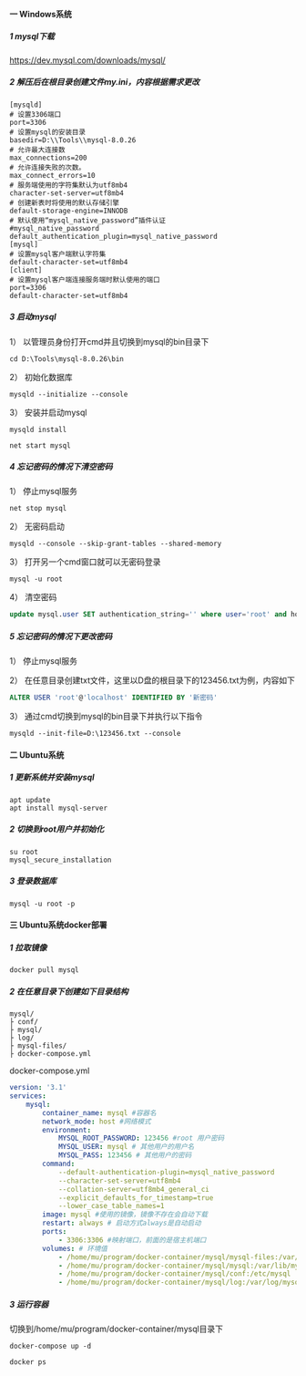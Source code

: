 #### 一  Windows系统

##### 1 mysql下载

https://dev.mysql.com/downloads/mysql/

##### 2 解压后在根目录创建文件my.ini，内容根据需求更改

```
[mysqld]
# 设置3306端口
port=3306
# 设置mysql的安装目录
basedir=D:\\Tools\\mysql-8.0.26
# 允许最大连接数
max_connections=200
# 允许连接失败的次数。
max_connect_errors=10
# 服务端使用的字符集默认为utf8mb4
character-set-server=utf8mb4
# 创建新表时将使用的默认存储引擎
default-storage-engine=INNODB
# 默认使用“mysql_native_password”插件认证
#mysql_native_password
default_authentication_plugin=mysql_native_password
[mysql]
# 设置mysql客户端默认字符集
default-character-set=utf8mb4
[client]
# 设置mysql客户端连接服务端时默认使用的端口
port=3306
default-character-set=utf8mb4
```

##### 3 启动mysql

1） 以管理员身份打开cmd并且切换到mysql的bin目录下

```shell
cd D:\Tools\mysql-8.0.26\bin
```

2） 初始化数据库

```shell
mysqld --initialize --console
```

3） 安装并启动mysql

```shell
mysqld install
```

```shell
net start mysql
```

##### 4 忘记密码的情况下清空密码

1） 停止mysql服务

```shell
net stop mysql
```

2） 无密码启动

```shell
mysqld --console --skip-grant-tables --shared-memory
```

3） 打开另一个cmd窗口就可以无密码登录

```shell
mysql -u root
```

4） 清空密码

```sql
update mysql.user SET authentication_string='' where user='root' and host='localhost'
```

##### 5 忘记密码的情况下更改密码

1） 停止mysql服务

2） 在任意目录创建txt文件，这里以D盘的根目录下的123456.txt为例，内容如下

```sql
ALTER USER 'root'@'localhost' IDENTIFIED BY '新密码'
```

3） 通过cmd切换到mysql的bin目录下并执行以下指令

```
mysqld --init-file=D:\123456.txt --console
```

#### 二 Ubuntu系统

##### 1 更新系统并安装mysql

```shell
apt update
apt install mysql-server
```

##### 2 切换到root用户并初始化

```shell
su root
mysql_secure_installation
```

##### 3 登录数据库

```shell
mysql -u root -p
```

#### 三 Ubuntu系统docker部署

##### 1 拉取镜像

```shell
docker pull mysql
```

##### 2 在任意目录下创建如下目录结构

```
mysql/
├ conf/
├ mysql/
├ log/
├ mysql-files/
├ docker-compose.yml
```

docker-compose.yml

```yaml
version: '3.1'
services:
    mysql:
        container_name: mysql #容器名
        network_mode: host #网络模式
        environment:
            MYSQL_ROOT_PASSWORD: 123456 #root 用户密码
            MYSQL_USER: mysql # 其他用户的用户名
            MYSQL_PASS: 123456 # 其他用户的密码
        command:
            --default-authentication-plugin=mysql_native_password
            --character-set-server=utf8mb4
            --collation-server=utf8mb4_general_ci
            --explicit_defaults_for_timestamp=true
            --lower_case_table_names=1
        image: mysql #使用的镜像，镜像不存在会自动下载
        restart: always # 启动方式always是自动启动
        ports:
            - 3306:3306 #映射端口，前面的是宿主机端口
        volumes: # 环境值
         	- /home/mu/program/docker-container/mysql/mysql-files:/var/lib/mysql-files
            - /home/mu/program/docker-container/mysql/mysql:/var/lib/mysql
            - /home/mu/program/docker-container/mysql/conf:/etc/mysql
            - /home/mu/program/docker-container/mysql/log:/var/log/mysql
```

##### 3 运行容器

切换到/home/mu/program/docker-container/mysql目录下

```shell
docker-compose up -d
```

```
docker ps
```

